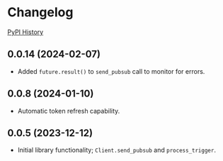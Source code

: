 # Changelog

[PyPI History](https://pypi.org/project/bibt-gcp-pubsub/#history)

## 0.0.14 (2024-02-07)

- Added `future.result()` to `send_pubsub` call to monitor for errors.

## 0.0.8 (2024-01-10)

- Automatic token refresh capability.

## 0.0.5 (2023-12-12)

- Initial library functionality; `Client.send_pubsub` and `process_trigger`.
